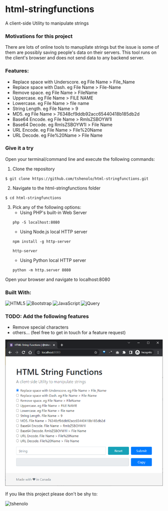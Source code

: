 # html-stringfunctions
A client-side Utility to manipulate strings

### Motivations for this project
There are lots of online tools to manupilate strings but the issue is some of them are possibly saving people's data on their servers. This tool runs on the client's browser and does not send data to any backend server.

### Features:
- Replace space with Underscore. eg File Name > File_Name
- Replace space with Dash. eg File Name > File-Name
- Remove space. eg File Name > FileName
- Uppercase. eg File Name > FILE NAME
- Lowercase. eg File Name > file name
- String Length. eg File Name > 9
- MD5. eg File Name > 76348cf9ddb92acc65440418b185db2d
- Base64 Encode. eg File Name > RmlsZSBOYW1l
- Base64 Decode. eg RmlsZSBOYW1l > File Name
- URL Encode. eg File Name > File%20Name
- URL Decode. eg File%20Name > File Name

### Give it a try
Open your terminal/command line and execute the following commands:
1. Clone the repository
```
$ git clone https://github.com/tshenolo/html-stringfunctions.git  
```  
2. Navigate to the html-stringfunctions folder
```
$ cd html-stringfunctions
```
3. Pick any of the following options:   
    - Using PHP's built-in Web Server
    ```
    php -S localhost:8080
    ```
    - Using Node.js local HTTP server
    ```
    npm install -g http-server
    ```
    ```
    http-server
    ```
    - Using Python local HTTP server
    ```
    python -m http.server 8080
    ```

Open your browser and navigate to localhost:8080


### Built With:
![HTML5](https://img.shields.io/badge/html5-%23E34F26.svg?style=for-the-badge&logo=html5&logoColor=white)
![Bootstrap](https://img.shields.io/badge/bootstrap-%23563D7C.svg?style=for-the-badge&logo=bootstrap&logoColor=white)
![JavaScript](https://img.shields.io/badge/javascript-%23323330.svg?style=for-the-badge&logo=javascript&logoColor=%23F7DF1E)
![jQuery](https://img.shields.io/badge/jquery-%230769AD.svg?style=for-the-badge&logo=jquery&logoColor=white)

### TODO: Add the following features
- Remove special characters
- others... (feel free to get in touch for a feature request)


![image](img/demo.png)


If you like this project please don't be shy to:

<a href="https://www.buymeacoffee.com/tshenolo"><img align="left" src="https://cdn.buymeacoffee.com/buttons/v2/default-yellow.png" height="50" width="210" alt="tshenolo" /></a>



